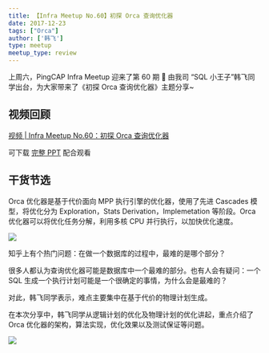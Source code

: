 ```yaml
---
title: 【Infra Meetup No.60】初探 Orca 查询优化器
date: 2017-12-23
tags: ["Orca"]
author: ['韩飞']
type: meetup
meetup_type: review
---
```



上周六，PingCAP Infra Meetup 迎来了第 60 期 👏 由我司 “SQL 小王子”韩飞同学出台，为大家带来了《初探 Orca 查询优化器》主题分享~

## 视频回顾

[视频 | Infra Meetup No.60：初探 Orca 查询优化器](https://v.qq.com/txp/iframe/player.html?origin=https%3A%2F%2Fmp.weixin.qq.com&amp;vid=k05174chgq9&amp;autoplay=false&amp;full=true&amp;show1080p=false&amp;isDebugIframe=false)

可下载 [完整 PPT](https://eyun.baidu.com/s/3boJ2gYN) 配合观看


## 干货节选

Orca 优化器是基于代价面向 MPP 执行引擎的优化器，使用了先进 Cascades 模型，将优化分为 Exploration，Stats Derivation，Implemetation 等阶段。Orca 优化器可以将优化任务分解，利用多核 CPU 并行执行，以加快优化速度。

![](http://upload-images.jianshu.io/upload_images/542677-64edaf15b5226226?imageMogr2/auto-orient/strip%7CimageView2/2/w/1240)

知乎上有个热门问题：在做一个数据库的过程中，最难的是哪个部分？

很多人都认为查询优化器可能是数据库中一个最难的部分。也有人会有疑问：一个 SQL 生成一个执行计划可能是一个很确定的事情，为什么会是最难的？

对此，韩飞同学表示，难点主要集中在基于代价的物理计划生成。

在本次分享中，韩飞同学从逻辑计划的优化及物理计划的优化讲起，重点介绍了 Orca 优化器的架构，算法实现，优化效果以及测试保证等问题。

![](http://upload-images.jianshu.io/upload_images/542677-23c385c038db53bf?imageMogr2/auto-orient/strip%7CimageView2/2/w/1240)


